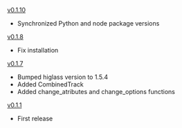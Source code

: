 [v0.1.10](https://github.com/higlass/higlass-python/compare/v0.1.8...v0.1.10)

- Synchronized Python and node package versions

[v0.1.8](https://github.com/higlass/higlass-python/compare/v0.1.7...v0.1.8)

- Fix installation

[v0.1.7](https://github.com/higlass/higlass-python/compare/v0.1.1...v0.1.7)

- Bumped higlass version to 1.5.4
- Added CombinedTrack
- Added change_atributes and change_options functions

[v0.1.1](https://github.com/higlass/higlass-python/releases/tag/v0.1.1) 

- First release
